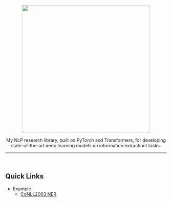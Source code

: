 <div align="center">
    <br>
    <img src="https://github.com/edchengg/MyNLP/tree/master/fig/edcnlp.png" width="400"/>
    <p>
    My NLP research library, built on PyTorch and Transformers, for developing state-of-the-art deep learning models on information extractiont tasks.
    </p>
    <hr/>
</div>
<br/>

## Quick Links
- Example
    - [CoNLL2003 NER](https://github.com/edchengg/MyNLP/tree/master/examples/conll2003ner)